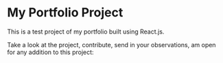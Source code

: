 # My Portfolio Project

This is a test project of my portfolio built using React.js.

Take a look at the project, contribute, send in your observations, am open for any addition to this project:


